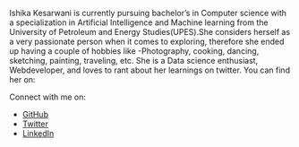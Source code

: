 Ishika Kesarwani is currently pursuing bachelor’s in Computer science with a specialization in Artificial Intelligence and Machine learning from the University of Petroleum and Energy Studies(UPES).She considers herself as a very passionate person when it comes to exploring, therefore she ended up having a couple of hobbies like -Photography, cooking, dancing, sketching, painting, traveling, etc. She is a Data science enthusiast, Webdeveloper, and loves to rant about her learnings on twitter. You can find her on:

Connect with me on:
- [GitHub](https://github.com/ishikkkkaaaa)
- [Twitter](https://twitter.com/ishikakesarwan4)
- [LinkedIn](https://www.linkedin.com/in/harshitajain16/)
